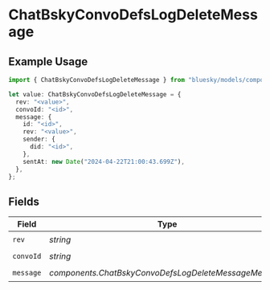 # ChatBskyConvoDefsLogDeleteMessage

## Example Usage

```typescript
import { ChatBskyConvoDefsLogDeleteMessage } from "bluesky/models/components";

let value: ChatBskyConvoDefsLogDeleteMessage = {
  rev: "<value>",
  convoId: "<id>",
  message: {
    id: "<id>",
    rev: "<value>",
    sender: {
      did: "<id>",
    },
    sentAt: new Date("2024-04-22T21:00:43.699Z"),
  },
};
```

## Fields

| Field                                                 | Type                                                  | Required                                              | Description                                           |
| ----------------------------------------------------- | ----------------------------------------------------- | ----------------------------------------------------- | ----------------------------------------------------- |
| `rev`                                                 | *string*                                              | :heavy_check_mark:                                    | N/A                                                   |
| `convoId`                                             | *string*                                              | :heavy_check_mark:                                    | N/A                                                   |
| `message`                                             | *components.ChatBskyConvoDefsLogDeleteMessageMessage* | :heavy_check_mark:                                    | N/A                                                   |